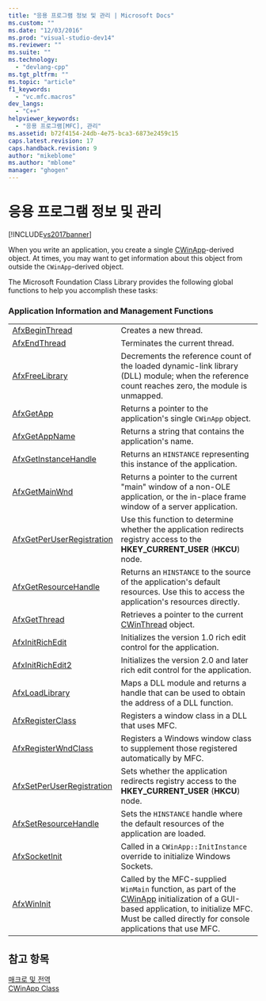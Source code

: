 ```yaml
---
title: "응용 프로그램 정보 및 관리 | Microsoft Docs"
ms.custom: ""
ms.date: "12/03/2016"
ms.prod: "visual-studio-dev14"
ms.reviewer: ""
ms.suite: ""
ms.technology: 
  - "devlang-cpp"
ms.tgt_pltfrm: ""
ms.topic: "article"
f1_keywords: 
  - "vc.mfc.macros"
dev_langs: 
  - "C++"
helpviewer_keywords: 
  - "응용 프로그램[MFC], 관리"
ms.assetid: b72f4154-24db-4e75-bca3-6873e2459c15
caps.latest.revision: 17
caps.handback.revision: 9
author: "mikeblome"
ms.author: "mblome"
manager: "ghogen"
---
```

# 응용 프로그램 정보 및 관리
[!INCLUDE[vs2017banner](../../assembler/inline/includes/vs2017banner.md)]

When you write an application, you create a single [CWinApp](../../mfc/reference/cwinapp-class.md)\-derived object.  At times, you may want to get information about this object from outside the `CWinApp`\-derived object.  
  
 The Microsoft Foundation Class Library provides the following global functions to help you accomplish these tasks:  
  
### Application Information and Management Functions  
  
|||  
|-|-|  
|[AfxBeginThread](../Topic/AfxBeginThread.md)|Creates a new thread.|  
|[AfxEndThread](../Topic/AfxEndThread.md)|Terminates the current thread.|  
|[AfxFreeLibrary](../Topic/AfxFreeLibrary.md)|Decrements the reference count of the loaded dynamic\-link library \(DLL\) module; when the reference count reaches zero, the module is unmapped.|  
|[AfxGetApp](../Topic/AfxGetApp.md)|Returns a pointer to the application's single `CWinApp` object.|  
|[AfxGetAppName](../Topic/AfxGetAppName.md)|Returns a string that contains the application's name.|  
|[AfxGetInstanceHandle](../Topic/AfxGetInstanceHandle.md)|Returns an `HINSTANCE` representing this instance of the application.|  
|[AfxGetMainWnd](../Topic/AfxGetMainWnd.md)|Returns a pointer to the current "main" window of a non\-OLE application, or the in\-place frame window of a server application.|  
|[AfxGetPerUserRegistration](../Topic/AfxGetPerUserRegistration.md)|Use this function to determine whether the application redirects registry access to the **HKEY\_CURRENT\_USER** \(**HKCU**\) node.|  
|[AfxGetResourceHandle](../Topic/AfxGetResourceHandle.md)|Returns an `HINSTANCE` to the source of the application's default resources.  Use this to access the application's resources directly.|  
|[AfxGetThread](../Topic/AfxGetThread.md)|Retrieves a pointer to the current [CWinThread](../../mfc/reference/cwinthread-class.md) object.|  
|[AfxInitRichEdit](../Topic/AfxInitRichEdit.md)|Initializes the version 1.0 rich edit control for the application.|  
|[AfxInitRichEdit2](../Topic/AfxInitRichEdit2.md)|Initializes the version 2.0 and later rich edit control for the application.|  
|[AfxLoadLibrary](../Topic/AfxLoadLibrary.md)|Maps a DLL module and returns a handle that can be used to obtain the address of a DLL function.|  
|[AfxRegisterClass](../Topic/AfxRegisterClass.md)|Registers a window class in a DLL that uses MFC.|  
|[AfxRegisterWndClass](../Topic/AfxRegisterWndClass.md)|Registers a Windows window class to supplement those registered automatically by MFC.|  
|[AfxSetPerUserRegistration](../Topic/AfxSetPerUserRegistration.md)|Sets whether the application redirects registry access to the **HKEY\_CURRENT\_USER** \(**HKCU**\) node.|  
|[AfxSetResourceHandle](../Topic/AfxSetResourceHandle.md)|Sets the `HINSTANCE` handle where the default resources of the application are loaded.|  
|[AfxSocketInit](../Topic/AfxSocketInit.md)|Called in a `CWinApp::InitInstance` override to initialize Windows Sockets.|  
|[AfxWinInit](../Topic/AfxWinInit.md)|Called by the MFC\-supplied `WinMain` function, as part of the [CWinApp](../../mfc/reference/cwinapp-class.md) initialization of a GUI\-based application, to initialize MFC.  Must be called directly for console applications that use MFC.|  
  
## 참고 항목  
 [매크로 및 전역](../../mfc/reference/mfc-macros-and-globals.md)   
 [CWinApp Class](../../mfc/reference/cwinapp-class.md)